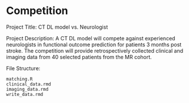# Competition
Project Title: CT DL model vs. Neurologist

Project Description: A CT DL model will compete against experienced neurologists in functional outcome prediction for patients 3 months post stroke.
The competition will provide retrospectively collected clinical and imaging data from 40 selected patients from the MR cohort.

File Structure:
	
	matching.R
	clinical_data.rmd
	imaging_data.rmd
	write_data.rmd
